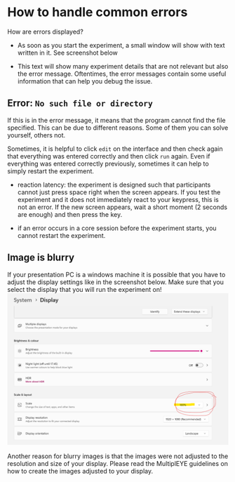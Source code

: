 # How to handle common errors

How are errors displayed?
- As soon as you start the experiment, a small window will show with text written in it. See screenshot below

- This text will show many experiment details that are not relevant but also the error message. Oftentimes, the error
messages contain some useful information that can help you debug the issue.



## Error: `No such file or directory`
If this is in the error message, it means that the program cannot find the file specified. This can be due to different reasons.
Some of them you can solve yourself, others not.

Sometimes, it is helpful to click `edit` on the interface and then check again that everything was entered correctly and then
click `run` again. Even if everything was entered correctly previously, sometimes it can help to simply restart the experiment.




- reaction latency: the experiment is designed such that participants cannot just press space right when the screen appears.
If you test the experiment and it does not immediately react to your keypress, this is not an error. If the new screen appears, wait a short moment
  (2 seconds are enough) and then press the key. 

- if an error occurs in a core session before the experiment starts, you cannot restart the experiment.

## Image is blurry
If your presentation PC is a windows machine it is possible that you have to adjust the display settings like in the screenshot below.
Make sure that you select the display that you will run the experiment on! 
![image](images/Windows_display_setting.png)

Another reason for blurry images is that the images were not adjusted to the resolution and size of your display.
Please read the MultiplEYE guidelines on how to create the images adjusted to your display.